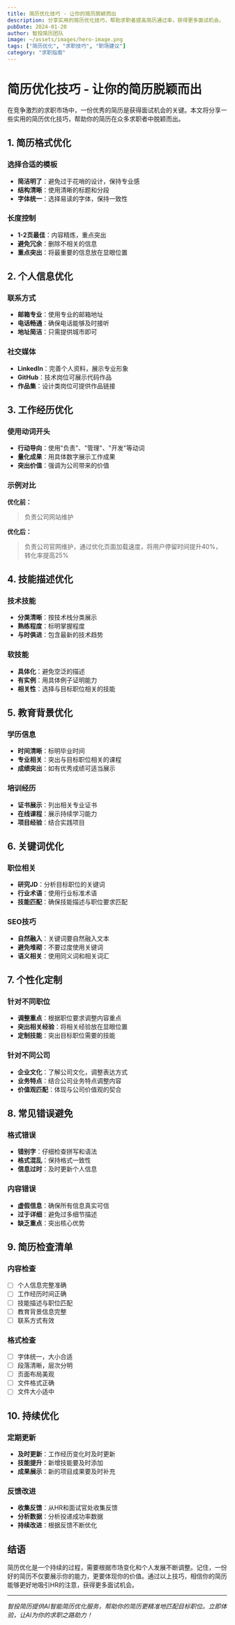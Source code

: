 ```yaml
---
title: 简历优化技巧 - 让你的简历脱颖而出
description: 分享实用的简历优化技巧，帮助求职者提高简历通过率，获得更多面试机会。
pubDate: 2024-01-20
author: 智投简历团队
image: ~/assets/images/hero-image.png
tags: ["简历优化", "求职技巧", "职场建议"]
category: "求职指南"
---
```


# 简历优化技巧 - 让你的简历脱颖而出

在竞争激烈的求职市场中，一份优秀的简历是获得面试机会的关键。本文将分享一些实用的简历优化技巧，帮助你的简历在众多求职者中脱颖而出。

## 1. 简历格式优化

### 选择合适的模板
- **简洁明了**：避免过于花哨的设计，保持专业感
- **结构清晰**：使用清晰的标题和分段
- **字体统一**：选择易读的字体，保持一致性

### 长度控制
- **1-2页最佳**：内容精炼，重点突出
- **避免冗余**：删除不相关的信息
- **重点突出**：将最重要的信息放在显眼位置

## 2. 个人信息优化

### 联系方式
- **邮箱专业**：使用专业的邮箱地址
- **电话畅通**：确保电话能够及时接听
- **地址简洁**：只需提供城市即可

### 社交媒体
- **LinkedIn**：完善个人资料，展示专业形象
- **GitHub**：技术岗位可展示代码作品
- **作品集**：设计类岗位可提供作品链接

## 3. 工作经历优化

### 使用动词开头
- **行动导向**：使用"负责"、"管理"、"开发"等动词
- **量化成果**：用具体数字展示工作成果
- **突出价值**：强调为公司带来的价值

### 示例对比

**优化前：**
> 负责公司网站维护

**优化后：**
> 负责公司官网维护，通过优化页面加载速度，将用户停留时间提升40%，转化率提高25%

## 4. 技能描述优化

### 技术技能
- **分类清晰**：按技术栈分类展示
- **熟练程度**：标明掌握程度
- **与时俱进**：包含最新的技术趋势

### 软技能
- **具体化**：避免空泛的描述
- **有实例**：用具体例子证明能力
- **相关性**：选择与目标职位相关的技能

## 5. 教育背景优化

### 学历信息
- **时间清晰**：标明毕业时间
- **专业相关**：突出与目标职位相关的课程
- **成绩突出**：如有优秀成绩可适当展示

### 培训经历
- **证书展示**：列出相关专业证书
- **在线课程**：展示持续学习能力
- **项目经验**：结合实践项目

## 6. 关键词优化

### 职位相关
- **研究JD**：分析目标职位的关键词
- **行业术语**：使用行业标准术语
- **技能匹配**：确保技能描述与职位要求匹配

### SEO技巧
- **自然融入**：关键词要自然融入文本
- **避免堆砌**：不要过度使用关键词
- **语义相关**：使用同义词和相关词汇

## 7. 个性化定制

### 针对不同职位
- **调整重点**：根据职位要求调整内容重点
- **突出相关经验**：将相关经验放在显眼位置
- **定制技能**：突出目标职位需要的技能

### 针对不同公司
- **企业文化**：了解公司文化，调整表达方式
- **业务特点**：结合公司业务特点调整内容
- **价值观匹配**：体现与公司价值观的契合

## 8. 常见错误避免

### 格式错误
- **错别字**：仔细检查拼写和语法
- **格式混乱**：保持格式一致性
- **信息过时**：及时更新个人信息

### 内容错误
- **虚假信息**：确保所有信息真实可信
- **过于详细**：避免过多细节描述
- **缺乏重点**：突出核心优势

## 9. 简历检查清单

### 内容检查
- [ ] 个人信息完整准确
- [ ] 工作经历时间正确
- [ ] 技能描述与职位匹配
- [ ] 教育背景信息完整
- [ ] 联系方式有效

### 格式检查
- [ ] 字体统一，大小合适
- [ ] 段落清晰，层次分明
- [ ] 页面布局美观
- [ ] 文件格式正确
- [ ] 文件大小适中

## 10. 持续优化

### 定期更新
- **及时更新**：工作经历变化时及时更新
- **技能提升**：新增技能要及时添加
- **成果展示**：新的项目成果要及时补充

### 反馈改进
- **收集反馈**：从HR和面试官处收集反馈
- **分析数据**：分析投递成功率数据
- **持续改进**：根据反馈不断优化

## 结语

简历优化是一个持续的过程，需要根据市场变化和个人发展不断调整。记住，一份好的简历不仅要展示你的能力，更要体现你的价值。通过以上技巧，相信你的简历能够更好地吸引HR的注意，获得更多面试机会。

---

*智投简历提供AI智能简历优化服务，帮助你的简历更精准地匹配目标职位。立即体验，让AI为你的求职之路助力！*


